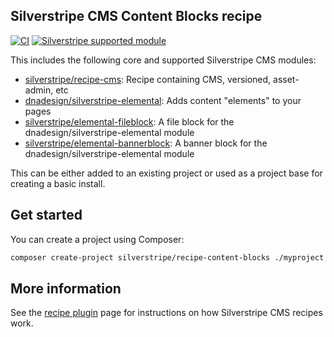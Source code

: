 ## Silverstripe CMS Content Blocks recipe

[![CI](https://github.com/silverstripe/recipe-content-blocks/actions/workflows/ci.yml/badge.svg)](https://github.com/silverstripe/recipe-content-blocks/actions/workflows/ci.yml)
[![Silverstripe supported module](https://img.shields.io/badge/silverstripe-supported-0071C4.svg)](https://www.silverstripe.org/software/addons/silverstripe-commercially-supported-module-list/)

This includes the following core and supported Silverstripe CMS modules:

 * [silverstripe/recipe-cms](https://github.com/silverstripe/recipe-cms): Recipe containing CMS, versioned, asset-admin, etc
 * [dnadesign/silverstripe-elemental](https://github.com/dnadesign/silverstripe-elemental): Adds content "elements" to
   your pages
 * [silverstripe/elemental-fileblock](https://github.com/silverstripe/silverstripe-elemental-fileblock): A file block
   for the dnadesign/silverstripe-elemental module
 * [silverstripe/elemental-bannerblock](https://github.com/silverstripe/silverstripe-elemental-bannerblock): A banner
   block for the dnadesign/silverstripe-elemental module

This can be either added to an existing project or used as a project base for creating a basic install.

## Get started

You can create a project using Composer:

```bash
composer create-project silverstripe/recipe-content-blocks ./myproject ^2
```

## More information

See the [recipe plugin](https://github.com/silverstripe/recipe-plugin) page for instructions on how
Silverstripe CMS recipes work.
